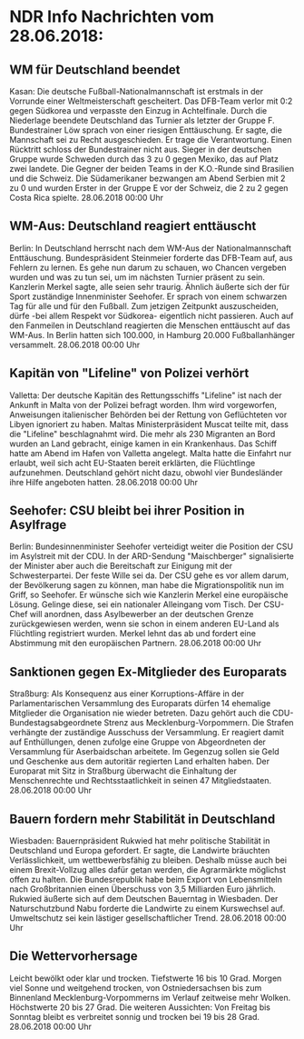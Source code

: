 # NDR Info Nachrichten vom 28.06.2018:


## WM für Deutschland beendet
Kasan: Die deutsche Fußball-Nationalmannschaft ist erstmals in der Vorrunde einer Weltmeisterschaft gescheitert. Das DFB-Team verlor mit 0:2 gegen Südkorea und verpasste den Einzug in Achtelfinale. Durch die Niederlage beendete Deutschland das Turnier als letzter der Gruppe F. Bundestrainer Löw sprach von einer riesigen Enttäuschung. Er sagte, die Mannschaft sei zu Recht ausgeschieden. Er trage die Verantwortung. Einen Rücktritt schloss der Bundestrainer nicht aus. Sieger in der deutschen Gruppe wurde Schweden durch das 3 zu 0 gegen Mexiko, das auf Platz zwei landete. Die Gegner der beiden Teams in der K.O.-Runde sind Brasilien und die Schweiz. Die Südamerikaner bezwangen am Abend Serbien mit 2 zu 0 und wurden Erster in der Gruppe E vor der Schweiz, die 2 zu 2 gegen Costa Rica spielte. 28.06.2018 00:00 Uhr 

## WM-Aus: Deutschland reagiert enttäuscht
Berlin: In Deutschland herrscht nach dem WM-Aus der Nationalmannschaft Enttäuschung. Bundespräsident Steinmeier forderte das DFB-Team auf, aus Fehlern zu lernen. Es gehe nun darum zu schauen, wo Chancen vergeben wurden und was zu tun sei, um im nächsten Turnier präsent zu sein. Kanzlerin Merkel sagte, alle seien sehr traurig. Ähnlich äußerte sich der für Sport zuständige Innenminister Seehofer. Er sprach von einem schwarzen Tag für alle und für den Fußball. Zum jetzigen Zeitpunkt auszuscheiden, dürfe -bei allem Respekt vor Südkorea- eigentlich nicht passieren. Auch auf den Fanmeilen in Deutschland reagierten die Menschen enttäuscht auf das WM-Aus. In Berlin hatten sich 100.000, in Hamburg 20.000 Fußballanhänger versammelt. 28.06.2018 00:00 Uhr 

## Kapitän von "Lifeline" von Polizei verhört
Valletta: Der deutsche Kapitän des Rettungsschiffs "Lifeline" ist nach der Ankunft in Malta von der Polizei befragt worden. Ihm wird vorgeworfen, Anweisungen italienischer Behörden bei der Rettung von Geflüchteten vor Libyen ignoriert zu haben. Maltas Ministerpräsident Muscat teilte mit, dass die "Lifeline" beschlagnahmt wird. Die mehr als 230 Migranten an Bord wurden an Land gebracht, einige kamen in ein Krankenhaus. Das Schiff hatte am Abend im Hafen von Valletta angelegt. Malta hatte die Einfahrt nur erlaubt, weil sich acht EU-Staaten bereit erklärten, die Flüchtlinge aufzunehmen. Deutschland gehört nicht dazu, obwohl vier Bundesländer ihre Hilfe angeboten hatten. 28.06.2018 00:00 Uhr 

## Seehofer: CSU bleibt bei ihrer Position in Asylfrage
Berlin: Bundesinnenminister Seehofer verteidigt weiter die Position der CSU im Asylstreit mit der CDU. In der ARD-Sendung "Maischberger" signalisierte der Minister aber auch die Bereitschaft zur Einigung mit der Schwesterpartei. Der feste Wille sei da. Der CSU gehe es vor allem darum, der Bevölkerung sagen zu können, man habe die Migrationspolitik nun im Griff, so Seehofer. Er wünsche sich wie Kanzlerin Merkel eine europäische Lösung. Gelinge diese, sei ein nationaler Alleingang vom Tisch. Der CSU-Chef will anordnen, dass Asylbewerber an der deutschen Grenze zurückgewiesen werden, wenn sie schon in einem anderen EU-Land als Flüchtling registriert wurden. Merkel lehnt das ab und fordert eine Abstimmung mit den europäischen Partnern. 28.06.2018 00:00 Uhr 

## Sanktionen gegen Ex-Mitglieder des Europarats
Straßburg: Als Konsequenz aus einer Korruptions-Affäre in der Parlamentarischen Versammlung des Europarats dürfen 14 ehemalige Mitglieder die Organisation nie wieder betreten. Dazu gehört auch die CDU-Bundestagsabgeordnete Strenz aus Mecklenburg-Vorpommern. Die Strafen verhängte der zuständige Ausschuss der Versammlung. Er reagiert damit auf Enthüllungen, denen zufolge eine Gruppe von Abgeordneten der Versammlung für Aserbaidschan arbeitete. Im Gegenzug sollen sie Geld und Geschenke aus dem autoritär regierten Land erhalten haben. Der Europarat mit Sitz in Straßburg überwacht die Einhaltung der Menschenrechte und Rechtsstaatlichkeit in seinen 47 Mitgliedstaaten. 28.06.2018 00:00 Uhr 

## Bauern fordern mehr Stabilität in Deutschland
Wiesbaden: Bauernpräsident Rukwied hat mehr politische Stabilität in Deutschland und Europa gefordert. Er sagte, die Landwirte bräuchten Verlässlichkeit, um wettbewerbsfähig zu bleiben. Deshalb müsse auch bei einem Brexit-Vollzug alles dafür getan werden, die Agrarmärkte möglichst offen zu halten. Die Bundesrepublik habe beim Export von Lebensmitteln nach Großbritannien einen Überschuss von 3,5 Milliarden Euro jährlich. Rukwied äußerte sich auf dem Deutschen Bauerntag in Wiesbaden. Der Naturschutzbund Nabu forderte die Landwirte zu einem Kurswechsel auf. Umweltschutz sei kein lästiger gesellschaftlicher Trend. 28.06.2018 00:00 Uhr 

## Die Wettervorhersage
Leicht bewölkt oder klar und trocken. Tiefstwerte 16 bis 10 Grad. Morgen viel Sonne und weitgehend trocken, von Ostniedersachsen bis zum Binnenland Mecklenburg-Vorpommerns im Verlauf zeitweise mehr Wolken. Höchstwerte 20 bis 27 Grad. Die weiteren Aussichten: Von Freitag bis Sonntag bleibt es verbreitet sonnig und trocken bei 19 bis 28 Grad. 28.06.2018 00:00 Uhr 
